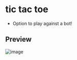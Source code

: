 # tic tac toe

* Option to play against a bot!

## Preview ##
![image](https://github.com/JeremySalinas/tic-tac-toe/assets/106691785/29abfcdd-2932-4aa1-8b7e-eb0328beaf30)
